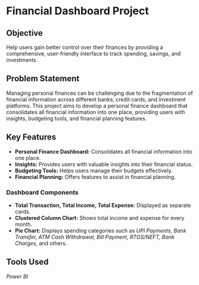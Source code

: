   
# **Financial Dashboard Project**

## **Objective**
Help users gain better control over their finances by providing a comprehensive, user-friendly interface to track spending, savings, and investments.

## **Problem Statement**
Managing personal finances can be challenging due to the fragmentation of financial information across different banks, credit cards, and investment platforms. This project aims to develop a personal finance dashboard that consolidates all financial information into one place, providing users with insights, budgeting tools, and financial planning features.

## **Key Features**
- **Personal Finance Dashboard:** Consolidates all financial information into one place.
- **Insights:** Provides users with valuable insights into their financial status.
- **Budgeting Tools:** Helps users manage their budgets effectively.
- **Financial Planning:** Offers features to assist in financial planning.

### **Dashboard Components**
- **Total Transaction, Total Income, Total Expense:** Displayed as separate cards.
- **Clustered Column Chart:** Shows total income and expense for every month.
- **Pie Chart:** Displays spending categories such as *UPI Payments, Bank Transfer, ATM Cash Withdrawal, Bill Payment, RTGS/NEFT, Bank Charges,* and others.

## **Tools Used**
*Power BI*




